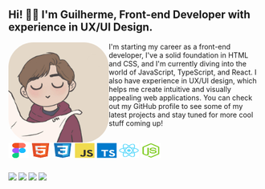 ## Hi! 👋🏻 I'm Guilherme, Front-end Developer with experience in UX/UI Design.

<img align="left" alt="Guilherme-pic" height="200" style="border-radius:50px;" src="./image/profile-pic.jpg">

I'm starting my career as a front-end developer, I've a solid foundation in HTML and CSS, and I'm currently diving into the world of JavaScript, TypeScript, and React. I also have experience in UX/UI design, which helps me create intuitive and visually appealing web applications. You can check out my GitHub profile to see some of my latest projects and stay tuned for more cool stuff coming up!

<div style="display: inline_block"><br>
  <img align="center" alt="Guilherme-Figma" height="30" width="40" src="https://github.com/devicons/devicon/blob/master/icons/figma/figma-original.svg">
  <img align="center" alt="Guilherme-HTML" height="30" width="40" src="https://github.com/devicons/devicon/blob/master/icons/html5/html5-original.svg">
  <img align="center" alt="Guilherme-CSS" height="30" width="40" src="https://github.com/devicons/devicon/blob/master/icons/css3/css3-original.svg">
  
  <!-- FRAMEWORKS CSS PARA ESTUDAR
  <img align="center" alt="Guilherme-Bootstrap" height="30" width="40" src="https://github.com/devicons/devicon/blob/master/icons/bootstrap/bootstrap-original.svg">
  <img align="center" alt="Guilherme-Tailwindcss" height="30" width="40" src="https://github.com/devicons/devicon/blob/master/icons/tailwindcss/tailwindcss-original-wordmark.svg">
  <img align="center" alt="Guilherme-Sass" height="30" width="40" src="https://github.com/devicons/devicon/blob/master/icons/sass/sass-original.svg">
  -->
  
  <img align="center" alt="Guilherme-Javascript" height="30" width="40" src="https://github.com/devicons/devicon/blob/master/icons/javascript/javascript-original.svg">
  <img align="center" alt="Guilherme-Typescript" height="30" width="40" src="https://github.com/devicons/devicon/blob/master/icons/typescript/typescript-original.svg">
  <img align="center" alt="Guilherme-React" height="30" width="40" src="https://github.com/devicons/devicon/blob/master/icons/react/react-original.svg">
  <img align="center" alt="Guilherme-NodeJS" height="30" width="40" src="https://github.com/devicons/devicon/blob/master/icons/nodejs/nodejs-original.svg">
  
  <!--
    FRAMEWORKS JAVASCRIPT
    <img align="center" alt="Guilherme-Vuejs" height="30" width="40" src="https://github.com/devicons/devicon/blob/master/icons/vuejs/vuejs-original.svg">
    <img align="center" alt="Guilherme-Angular" height="30" width="40" src="https://github.com/devicons/devicon/blob/master/icons/angularjs/angularjs-original.svg">
    
    BANCOS DE DADOS
    <img align="center" alt="Guilherme-MySQL" height="30" width="40" src="https://github.com/devicons/devicon/blob/master/icons/mysql/mysql-original.svg">
    <img align="center" alt="Guilherme-MongoDB" height="30" width="40" src="https://github.com/devicons/devicon/blob/master/icons/mongodb/mongodb-original.svg">
    <img align="center" alt="Guilherme-PostgreSQL" height="30" width="40" src="https://github.com/devicons/devicon/blob/master/icons/postgresql/postgresql-original.svg">

    TESTE DE SOFTWARE
    <img align="center" alt="Guilherme-Jest" height="30" width="40" src="https://github.com/devicons/devicon/blob/master/icons/jest/jest-plain.svg">

    RENDERIZAÇÃO DO LADO DO SERVIDOR (SSR) E GERAÇÃO DE SITES ESTÁTICOS
    <img align="center" alt="Guilherme-NextJS" height="30" width="40" src="https://github.com/devicons/devicon/blob/master/icons/nextjs/nextjs-original.svg">

    SERVIDOR WEB
    <img align="center" alt="Guilherme-Nginx" height="30" width="40" src="https://github.com/devicons/devicon/blob/master/icons/nginx/nginx-original.svg">

    GERENCIADOR DE ESTADO
    <img align="center" alt="Guilherme-Redux" height="30" width="40" src="https://github.com/devicons/devicon/blob/master/icons/redux/redux-original.svg">

    APP DESKTOP COM JAVASCRIPT
    <img align="center" alt="Guilherme-Electron" height="30" width="40" src="https://github.com/devicons/devicon/blob/master/icons/electron/electron-original.svg">
  -->
  
  <!-- ANÁLISE DE DADOS 
    <img align="center" alt="Guilherme-Python" height="30" width="40" src="https://github.com/devicons/devicon/blob/master/icons/python/python-original.svg">
    <img align="center" alt="Guilherme-Anaconda" height="30" width="40" src="https://github.com/devicons/devicon/blob/master/icons/anaconda/anaconda-original.svg">
    <img align="center" alt="Guilherme-NumPy" height="30" width="40" src="https://github.com/devicons/devicon/blob/master/icons/numpy/numpy-original.svg">
    <img align="center" alt="Guilherme-Pandas" height="30" width="40" src="https://github.com/devicons/devicon/blob/master/icons/pandas/pandas-original.svg">
    <img align="center" alt="Guilherme-Jupyter" height="30" width="40" src="https://github.com/devicons/devicon/blob/master/icons/jupyter/jupyter-original.svg">
  -->
</div>
  
 ##
 
<div> 
  <a href="https://www.instagram.com/gui.sgouvea/" target="_blank"><img src="https://img.shields.io/badge/-Instagram-%23E4405F?style=for-the-badge&logo=instagram&logoColor=white" target="_blank"></a>
  <a href="https://www.twitch.tv/guisekai/" target="_blank"><img src="https://img.shields.io/badge/Twitch-9146FF?style=for-the-badge&logo=twitch&logoColor=white" target="_blank"></a>
  <a href = "mailto:gui.sgouvea@gmail.com"><img src="https://img.shields.io/badge/-Gmail-%23333?style=for-the-badge&logo=gmail&logoColor=white" target="_blank"></a>
  <a href="https://www.linkedin.com/in/gouveaguilherme/" target="_blank"><img src="https://img.shields.io/badge/-LinkedIn-%230077B5?style=for-the-badge&logo=linkedin&logoColor=white" target="_blank"></a>  
</div>
